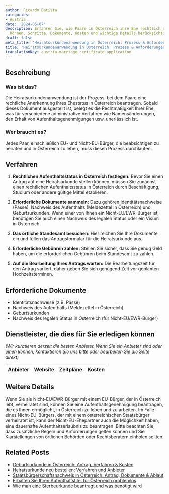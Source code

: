 ```yaml
---
author: Ricardo Batista
categories:
- Austria
date: '2024-06-07'
description: Erfahren Sie, wie Paare in Österreich ihre Ehe rechtlich anerkennen lassen
  können. Schritte, Dokumente, Kosten und wichtige Details berücksichtigen.
draft: false
meta_title: 'Heiratsurkundenanwendung in Österreich: Prozess & Anforderungen'
title: 'Heiratsurkundenanwendung in Österreich: Prozess & Anforderungen'
translationKey: austria-marriage_certificate_application
---
```



## Beschreibung
### Was ist das?

Die Heiratsurkundenanwendung ist der Prozess, bei dem Paare eine rechtliche Anerkennung ihres Ehestatus in Österreich beantragen. Sobald dieses Dokument ausgestellt ist, belegt es die Rechtmäßigkeit Ihrer Ehe, was für verschiedene administrative Verfahren wie Namensänderungen, den Erhalt von Aufenthaltsgenehmigungen usw. unerlässlich ist.

### Wer braucht es?

Jedes Paar, einschließlich EU- und Nicht-EU-Bürger, die beabsichtigen zu heiraten und in Österreich zu leben, muss diesen Prozess durchlaufen.

## Verfahren

1. **Rechtlichen Aufenthaltsstatus in Österreich festlegen:** Bevor Sie einen Antrag auf eine Heiratsurkunde stellen können, müssen Sie zunächst einen rechtlichen Aufenthaltsstatus in Österreich durch Beschäftigung, Studium oder andere gültige Mittel etablieren.

2. **Erforderliche Dokumente sammeln:** Dazu gehören Identitätsnachweise (Pässe), Nachweis des Aufenthalts (Meldezettel in Österreich) und Geburtsurkunden. Wenn einer von Ihnen ein Nicht-EU/EWR-Bürger ist, benötigen Sie auch einen Nachweis des legalen Status oder ein Visum in Österreich.

3. **Das örtliche Standesamt besuchen:** Hier reichen Sie Ihre Dokumente ein und füllen das Antragsformular für die Heiratsurkunde aus.

4. **Erforderliche Gebühren zahlen:** Stellen Sie sicher, dass Sie genug Geld haben, um die erforderlichen Gebühren beim Standesamt zu zahlen.

5. **Auf die Bearbeitung Ihres Antrags warten:** Die Bearbeitungszeit für den Antrag variiert, daher geben Sie sich genügend Zeit vor geplanten Hochzeitsterminen.

## Erforderliche Dokumente

- Identitätsnachweise (z.B. Pässe)
- Nachweis des Aufenthalts (Meldezettel in Österreich)
- Geburtsurkunden
- Nachweis des legalen Status in Österreich (für Nicht-EU/EWR-Bürger)

## Dienstleister, die dies für Sie erledigen können

_(Wir kuratieren derzeit die besten Anbieter. Wenn Sie ein Anbieter sind oder einen kennen, kontaktieren Sie uns bitte oder bearbeiten Sie die Seite direkt)_

| Anbieter | Website | Zeitpläne | Kosten |
| --------------- | --------------- | :-------------: | :-------------: |
## Weitere Details

Wenn Sie als Nicht-EU/EWR-Bürger mit einem EU-Bürger, der in Österreich lebt, verheiratet sind, können Sie eine Aufenthaltsgenehmigung beantragen, die es Ihnen ermöglicht, in Österreich zu leben und zu arbeiten. Im Falle eines Nicht-EU-Bürgers, der mit einem österreichischen Staatsbürger verheiratet ist, kann der Nicht-EU-Ehepartner auch die Möglichkeit haben, eine dauerhafte Aufenthaltserlaubnis zu beantragen. Bitte beachten Sie, dass zusätzliche Regeln und Anforderungen gelten können und Sie Klarstellungen von örtlichen Behörden oder Rechtsberatern einholen sollten.
## Related Posts

- [Geburtsurkunde in Österreich: Antrag, Verfahren & Kosten](https://tramitit.com/de/guides/austria/geburtsurkunde_beantragen/)
- [Heiratsurkunde neu bestellen: Verfahren und Anbieter](https://tramitit.com/de/guides/austria/heiratsurkunde_nachbestellung/)
- [Staatsbürgerschaftsnachweis in Österreich: Antrag, Dokumente & Ablauf](https://tramitit.com/de/guides/austria/staatsburgerschaftsnachweis/)
- [Erhalten Sie Ihren Aufenthaltstitel für Österreich problemlos](https://tramitit.com/de/guides/austria/aufenthaltstitel_beantragen/)
- [Wie man eine Sterbeurkunde beantragt und was benötigt wird](https://tramitit.com/de/guides/austria/sterbeurkunde_beantragen/)